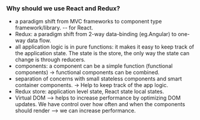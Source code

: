 ### Why should we use React and Redux?

- a paradigm shift from MVC frameworks to component type framework/library. -- for React.
- Redux: a paradigm shift from 2-way data-binding (eg.Angular) to one-way data flow.
- all application logic is in pure functions: it makes it easy to keep track of the application state. The state is the store, the only way the state can change is through reducers.
- components: a component can be a simple function (functional components) -> functional components can be combined.
- separation of concerns with small stateless components and smart container components. -> Help to  keep track of the app logic.
- Redux store: application level state, React state local states.
- Virtual DOM --> helps to increase performance by optimizing DOM updates. We have control over how often and when the components should render --> we can increase performance.
